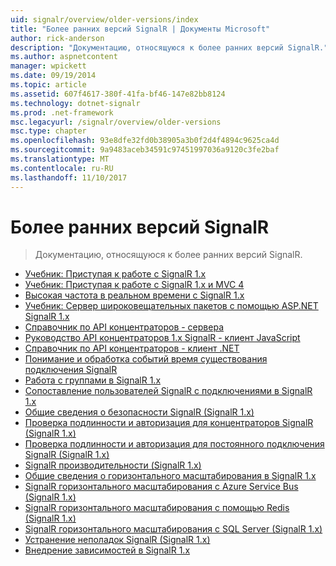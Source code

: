 ```yaml
---
uid: signalr/overview/older-versions/index
title: "Более ранних версий SignalR | Документы Microsoft"
author: rick-anderson
description: "Документацию, относящуюся к более ранних версий SignalR."
ms.author: aspnetcontent
manager: wpickett
ms.date: 09/19/2014
ms.topic: article
ms.assetid: 607f4617-380f-41fa-bf46-147e82bb8124
ms.technology: dotnet-signalr
ms.prod: .net-framework
msc.legacyurl: /signalr/overview/older-versions
msc.type: chapter
ms.openlocfilehash: 93e8dfe32fd0b38905a3b0f2d4f4894c9625ca4d
ms.sourcegitcommit: 9a9483aceb34591c97451997036a9120c3fe2baf
ms.translationtype: MT
ms.contentlocale: ru-RU
ms.lasthandoff: 11/10/2017
---
```

<a name="signalr-older-versions"></a>Более ранних версий SignalR
====================
> Документацию, относящуюся к более ранних версий SignalR.


- [Учебник: Приступая к работе с SignalR 1.x](tutorial-getting-started-with-signalr.md)
- [Учебник: Приступая к работе с SignalR 1.x и MVC 4](tutorial-getting-started-with-signalr-and-mvc-4.md)
- [Высокая частота в реальном времени с SignalR 1.x](tutorial-high-frequency-realtime-with-signalr.md)
- [Учебник: Сервер широковещательных пакетов с помощью ASP.NET SignalR 1.x](tutorial-server-broadcast-with-aspnet-signalr.md)
- [Справочник по API концентраторов - сервера](signalr-1x-hubs-api-guide-server.md)
- [Руководство API концентраторов 1.x SignalR - клиент JavaScript](signalr-1x-hubs-api-guide-javascript-client.md)
- [Справочник по API концентраторов - клиент .NET](signalr-1x-hubs-api-guide-net-client.md)
- [Понимание и обработка событий время существования подключения SignalR](handling-connection-lifetime-events.md)
- [Работа с группами в SignalR 1.x](working-with-groups.md)
- [Сопоставление пользователей SignalR с подключениями в SignalR 1.x](mapping-users-to-connections.md)
- [Общие сведения о безопасности SignalR (SignalR 1.x)](introduction-to-security.md)
- [Проверка подлинности и авторизация для концентраторов SignalR (SignalR 1.x)](hub-authorization.md)
- [Проверка подлинности и авторизация для постоянного подключения SignalR (SignalR 1.x)](persistent-connection-authorization.md)
- [SignalR производительности (SignalR 1.x)](signalr-performance.md)
- [Общие сведения о горизонтального масштабирования в SignalR 1.x](scaleout-in-signalr.md)
- [SignalR горизонтального масштабирования с Azure Service Bus (SignalR 1.x)](scaleout-with-windows-azure-service-bus.md)
- [SignalR горизонтального масштабирования с помощью Redis (SignalR 1.x)](scaleout-with-redis.md)
- [SignalR горизонтального масштабирования с SQL Server (SignalR 1.x)](scaleout-with-sql-server.md)
- [Устранение неполадок SignalR (SignalR 1.x)](troubleshooting.md)
- [Внедрение зависимостей в SignalR 1.x](dependency-injection.md)
